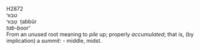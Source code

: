 <body>
  <p>H2872<br>  טבּוּר  <br> טַּבּוּר  ‎  ṭabbûr  <br><i>tab-boor‘ </i><br>From an unused root meaning to <i>pile</i> up; properly <i>accumulated</i>; that is, (by implication) a <i>summit: - </i>middle, midst.<br></p>
 </body>